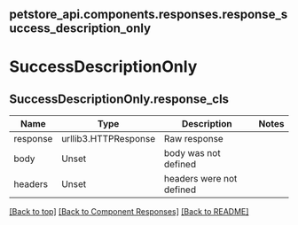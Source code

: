 <a name="top"></a>
## petstore_api.components.responses.response_success_description_only
# <a id="response_success_description_only" >SuccessDescriptionOnly</a>
## <a id="response_success_description_onlyresponse_cls" >SuccessDescriptionOnly.response_cls</a>
Name | Type | Description  | Notes
------------- | ------------- | ------------- | -------------
response | urllib3.HTTPResponse | Raw response |
body | Unset | body was not defined |
headers | Unset | headers were not defined |

[[Back to top]](#top) [[Back to Component Responses]](../../../README.md#Component-Responses) [[Back to README]](../../../README.md)
